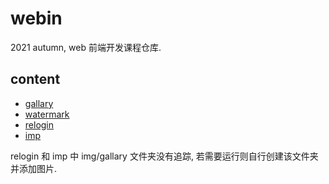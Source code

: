 # webin

2021 autumn, web 前端开发课程仓库.

## content

- [gallary](./gallary/README.md)
- [watermark](./watermark/README.md)
- [relogin](./relogin/README.md)
- [imp](./imp/README.md)

relogin 和 imp 中 img/gallary 文件夹没有追踪, 若需要运行则自行创建该文件夹并添加图片.
